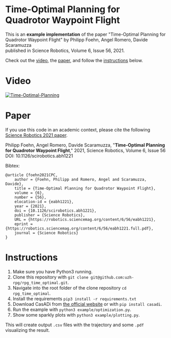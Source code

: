 # Time-Optimal Planning for Quadrotor Waypoint Flight
This is an **example implementation** of the paper "Time-Optimal Planning for Quadrotor Waypoint Flight" by Philipp Foehn, Angel Romero, Davide Scaramuzza  
published in Science Robotics, Volume 6, Issue 56, 2021.

Check out the [video](https://www.youtube.com/watch?v=ZPI8U1uSJUs), the [paper](http://rpg.ifi.uzh.ch/docs/ScienceRobotics21_Foehn.pdf), and follow the [instructions](#instructions) below.


# Video
[![Time-Optimal-Planning](https://img.youtube.com/vi/ZPI8U1uSJUs/0.jpg)](https://www.youtube.com/watch?v=ZPI8U1uSJUs)

# Paper
If you use this code in an academic context, please cite the following [Science Robotics 2021 paper](http://rpg.ifi.uzh.ch/docs/ScienceRobotics21_Foehn.pdf).

Philipp Foehn, Angel Romero, Davide Scaramuzza,
"**Time-Optimal Planning for Quadrotor Waypoint Flight**,"
2021, Science Robotics, Volume 6, Issue 56  
DOI: 10.1126/scirobotics.abh1221  
  
  
  
Bibtex:
```
@article {foehn2021CPC,
	author = {Foehn, Philipp and Romero, Angel and Scaramuzza, Davide},
	title = {Time-Optimal Planning for Quadrotor Waypoint Flight},
	volume = {6},
	number = {56},
	elocation-id = {eabh1221},
	year = {2021},
	doi = {10.1126/scirobotics.abh1221},
	publisher = {Science Robotics},
	URL = {https://robotics.sciencemag.org/content/6/56/eabh1221},
	eprint = {https://robotics.sciencemag.org/content/6/56/eabh1221.full.pdf},
	journal = {Science Robotics}
}
```

# Instructions
1. Make sure you have Python3 running.
4. Clone this repository with `git clone git@github.com:uzh-rpg/rpg_time_optimal.git`.
5. Navigate into the root folder of the clone repository `cd rpg_time_optimal`.
2. Install the requirements `pip3 install -r requirements.txt`
3. Download CasADi from [the official website](https://web.casadi.org) or with `pip install casadi`.
6. Run the example with `python3 example/optimization.py`.
7. Show some sparkly plots with `python3 example/plotting.py`.

This will create output `.csv` files with the trajectory and some `.pdf` visualizing the result.
